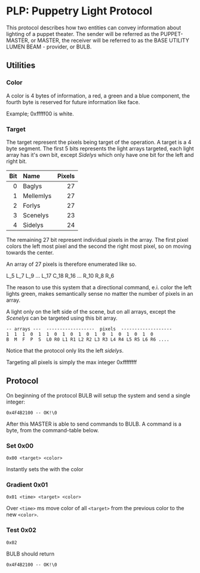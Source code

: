 # PLP: Puppetry Light Protocol

This protocol describes how two entities can convey information about
lighting of a puppet theater. The sender will be referred as the
PUPPET-MASTER, or MASTER, the receiver will be referred to as the BASE
UTILITY LUMEN BEAM - provider, or BULB.

## Utilities

### Color

A color is 4 bytes of information, a red, a green and a blue component, 
the fourth byte is reserved for future information like face.

Example; 0xfffff00 is white.

### Target

The target represent the pixels being target of the operation. A target
is a 4 byte segment. The first 5 bits represents the light arrays
targeted, each light array has it's own bit, except *Sidelys* which 
only have one bit for the left and right bit.

| Bit | Name      | Pixels |
|----:|:----------|-------:|
| 0   | Baglys    | 27     |
| 1   | Mellemlys | 27     |
| 2   | Forlys    | 27     |
| 3   | Scenelys  | 23     |
| 4   | Sidelys   | 24     |

The remaining 27 bit represent individual pixels in the array. The
first pixel colors the left most pixel and the second the right most
pixel, so on moving towards the center.

An array of 27 pixels is therefore enumerated like so.

L_5 L_7 L_9 ... L_17 C_18 R_16 ... R_10 R_8 R_6

The reason to use this system that a directional command, e.i. color the
left lights green, makes semantically sense no matter the number of
pixels in an array.


A light only on the left side of the scene, but on all arrays, except
the *Scenelys* can be targeted using this bit array.
```
-- arrays ---  ------------------  pixels  -------------------
1  1  1  0  1  1  0  1  0  1  0  1  0  1  0  1  0  1  0
B  M  F  P  S  L0 R0 L1 R1 L2 R2 L3 R3 L4 R4 L5 R5 L6 R6 .... 
```

Notice that the protocol only lits the left *sidelys*.

Targeting all pixels is simply the max integer 0xffffffff

## Protocol 
On beginning of the protocol BULB will setup the system and send
a single integer:
```
0x4F4B2100 -- OK!\0
```

After this MASTER is able to send commands to BULB. A command is 
a byte, from the command-table below. 

### Set 0x00
```
0x00 <target> <color> 
```
Instantly sets the <target> with the color <color> 

### Gradient 0x01
```
0x01 <time> <target> <color> 
```
Over `<time>` ms move color of all `<target>` from the previous color to the
new `<color>`.

### Test 0x02
```
0x02
```
BULB should return
```
0x4F4B2100 -- OK!\0
```




